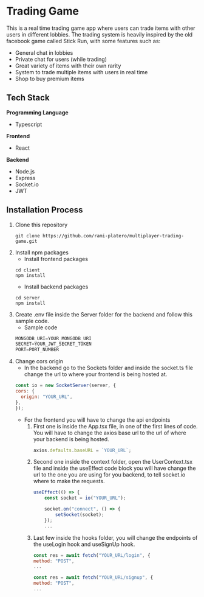 # Trading Game
This is a real time trading game app where users can trade items with other users in different lobbies. The trading system is heavily inspired by the old facebook game called Stick Run, with some features such as:

- General chat in lobbies
- Private chat for users (while trading)
- Great variety of items with their own rarity
- System to trade multiple items with users in real time
- Shop to buy premium items

## **Tech Stack**

**Programming Language**
- Typescript

**Frontend**
- React

**Backend**
- Node.js
- Express
- Socket.io
- JWT

## **Installation Process**

1. Clone this repository
    ```
    git clone https://github.com/rami-platero/multiplayer-trading-game.git
    ```
2. Install npm packages
    - Install frontend packages
    ```
    cd client
    npm install
    ```
    - Install backend packages
    ```
    cd server
    npm install
    ```
3. Create .env file inside the Server folder for the backend and follow this sample code.
    - Sample code
    ```javascript
    MONGODB_URI=YOUR_MONGODB_URI
    SECRET=YOUR_JWT_SECRET_TOKEN
    PORT=PORT_NUMBER
    ```
4. Change cors origin
    - In the backend go to the Sockets folder and inside the socket.ts file change the url to where your frontend is being hosted at.
    ```javascript
    const io = new SocketServer(server, {
    cors: {
      origin: "YOUR_URL",
    },
    });
   ```
   - For the frontend you will have to change the api endpoints
        1. First one is inside the App.tsx file, in one of the first lines of code. You will have to change the axios base url to the url of where your backend is being hosted.
            ```javascript
            axios.defaults.baseURL = `YOUR_URL`; 
            ```
        2. Second one inside the context folder, open the UserContext.tsx file and inside the useEffect code block you will have change the url to the one you are using for you backend, to tell socket.io where to make the requests.
            ```javascript
            useEffect(() => {
                const socket = io("YOUR_URL");

                socket.on("connect", () => {
                    setSocket(socket);
                });
                ...
            ```
        3. Last few inside the hooks folder, you will change the endpoints of the useLogin hook and useSignUp hook.
            ```javascript
            const res = await fetch("YOUR_URL/login", {
            method: "POST",
            ...
            ```
            ```javascript
            const res = await fetch("YOUR_URL/signup", {
            method: "POST",
            ...
            ```

   

